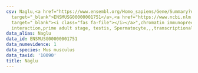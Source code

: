 ```yaml
---
csv: Naglu,<a href="https://www.ensembl.org/Homo_sapiens/Gene/Summary?db=core;g=ENSMUSG00000001751"
  target="_blank">ENSMUSG00000001751</a>,<a href="https://www.ncbi.nlm.nih.gov/pubmed/25450459"
  target="_blank"><i class="fas fa-file"></i></a>",chromatin immunoprecipitation assay,direct
  interaction,prime adult stage, testis, Spermatocyte,,,transcriptional regulation,
data_alias: Naglu
data_id: ENSMUSG00000001751
data_numevidence: 1
data_species: Mus musculus
data_taxid: '10090'
title: Naglu
---
```


